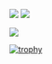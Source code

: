 ![](https://github-readme-stats.vercel.app/api?username=JHSAND&theme=tokyonight&show_icons=true&hide_border=true)
![](http://github-profile-summary-cards.vercel.app/api/cards/repos-per-language?username=JHSAND&theme=tokyonight&exclude=HTML,JavaScript,CSS)


![](https://github-profile-trophy.vercel.app/?username=JHSAND&theme=tokyonight&column=6&rank=SECRET,SSS,SS,S,AAA,AA,A,B)

[![trophy](https://github-profile-trophy.vercel.app/?username=KENKUN-1031&theme=dracula&column=6&rank=SECRET,SSS,SS,S,AAA,AA,A)](https://github.com/ryo-ma/github-profile-trophy)
